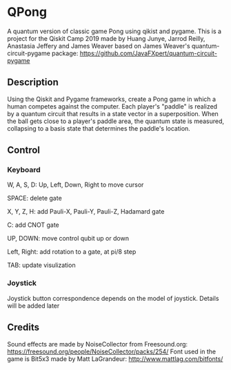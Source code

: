# QPong
A quantum version of classic game Pong using qikist and pygame. This is a project for the Qiskit Camp 2019 made by Huang Junye, Jarrod Reilly, Anastasia Jeffery and James Weaver based on James Weaver's quantum-circuit-pygame package: https://github.com/JavaFXpert/quantum-circuit-pygame

## Description
Using the Qiskit and Pygame frameworks, create a Pong game in which a human competes against the computer. Each player's "paddle" is realized by a quantum circuit that results in a state vector in a superposition. When the ball gets close to a player's paddle area, the quantum state is measured, collapsing to a basis state that determines the paddle's location.

## Control

### Keyboard
W, A, S, D: Up, Left, Down, Right to move cursor

SPACE: delete gate

X, Y, Z, H: add Pauli-X, Pauli-Y, Pauli-Z, Hadamard gate

C: add CNOT gate

UP, DOWN: move control qubit up or down

Left, Right: add rotation to a gate, at pi/8 step

TAB: update visulization


### Joystick
Joystick button correspondence depends on the model of joystick. Details will be added later

## Credits
Sound effects are made by NoiseCollector from Freesound.org: https://freesound.org/people/NoiseCollector/packs/254/
Font used in the game is Bit5x3 made by Matt LaGrandeur: http://www.mattlag.com/bitfonts/
